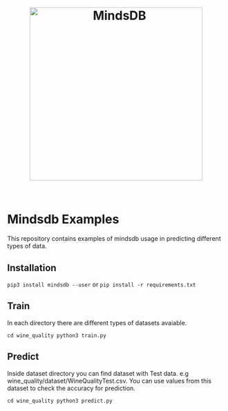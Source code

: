<h1 align="center">
	<img width="400" src="https://raw.githubusercontent.com/mindsdb/mindsdb/master/assets/logo_gh.png" alt="MindsDB">
	<br>
	<br>
</h1>

# Mindsdb Examples

This repository contains examples of mindsdb usage in predicting different types of data.


## Installation

``
 pip3 install mindsdb --user
``
or
``
pip install -r requirements.txt
``

## Train 

In each directory there are different types of datasets avaiable.

``
cd wine_quality
python3 train.py
``

## Predict

Inside dataset directory you can find dataset with Test data. e.g wine_quality/dataset/WineQualityTest.csv. You can use values from this dataset to check the accuracy for prediction.

``
cd wine_quality
python3 predict.py
``
